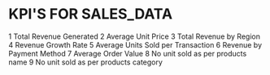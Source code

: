 
# KPI'S FOR SALES_DATA
1	Total Revenue Generated
2	Average Unit Price
3	Total Revenue by Region
4	Revenue Growth Rate
5	Average Units Sold per Transaction
6	Revenue by Payment Method
7	Average Order Value
8	No unit sold as per products name
9	No unit sold as per products category
